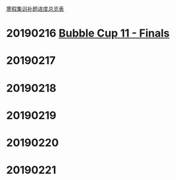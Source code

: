 
[寒假集训补题进度总览表](https://github.com/Dafenghh/Training_Summary/blob/master/2019%E5%AF%92%E5%81%87%E9%9B%86%E8%AE%AD%E8%A1%A5%E9%A2%98%E8%BF%9B%E5%BA%A6%E6%80%BB%E8%A7%88%E8%A1%A8.md)

# 20190216 [Bubble Cup 11 - Finals](https://cn.vjudge.net/contest/283465)

# 20190217

# 20190218

# 20190219

# 20190220

# 20190221

